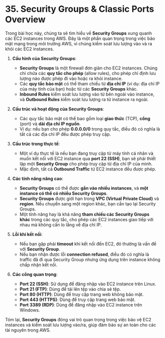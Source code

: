 # 35. Security Groups & Classic Ports Overview
Trong bài học này, chúng ta sẽ tìm hiểu về **Security Groups** xung quanh các EC2 instances trong AWS. Đây là một phần quan trọng trong việc bảo mật mạng trong môi trường AWS, vì chúng kiểm soát lưu lượng vào và ra khỏi các EC2 instances.

1. **Cấu hình của Security Groups**:

   * **Security Groups** là một firewall đơn giản cho EC2 instances. Chúng chỉ chứa các **quy tắc cho phép** (allow rules), cho phép chỉ định lưu lượng nào được phép đi vào hoặc ra khỏi instance.
   * Các **quy tắc bảo mật** có thể tham chiếu từ **địa chỉ IP** (ví dụ: địa chỉ IP của máy tính của bạn) hoặc từ các **Security Groups** khác.
   * **Inbound Rules** kiểm soát lưu lượng vào từ bên ngoài vào instance, và **Outbound Rules** kiểm soát lưu lượng ra từ instance ra ngoài.

2. **Cấu trúc và hoạt động của Security Groups**:

   * Các quy tắc bảo mật có thể bao gồm loại **giao thức** (TCP), **cổng** (port) và **dải địa chỉ IP nguồn**.
   * Ví dụ: nếu bạn cho phép **0.0.0.0/0** trong quy tắc, điều đó có nghĩa là tất cả các địa chỉ IP đều được phép truy cập.

3. **Cấu trúc trong thực tế**:

   * Một ví dụ thực tế là nếu bạn đang truy cập từ máy tính cá nhân và muốn kết nối với EC2 instance qua **port 22 (SSH)**, bạn sẽ phải thiết lập một **Security Group** cho phép truy cập từ địa chỉ IP của mình.
   * Mặc định, tất cả **Outbound Traffic** từ EC2 instance đều được phép.

4. **Các tính năng nâng cao**:

   * **Security Groups** có thể được **gắn vào nhiều instances**, và **một instance có thể có nhiều Security Groups**.
   * **Security Groups** được giới hạn trong **VPC (Virtual Private Cloud)** và **region**. Nếu chuyển sang một region khác, bạn cần tạo lại Security Groups.
   * Một tính năng hay là khả năng **tham chiếu các Security Groups khác** trong các quy tắc, cho phép các EC2 instances giao tiếp với nhau mà không cần lo lắng về địa chỉ IP.

5. **Lỗi khi kết nối**:

   * Nếu bạn gặp phải **timeout** khi kết nối đến EC2, đó thường là vấn đề với **Security Group**.
   * Nếu bạn nhận được lỗi **connection refused**, điều đó có nghĩa là traffic đã đi qua Security Group nhưng ứng dụng trên instance không chấp nhận kết nối.

6. **Các cổng quan trọng**:

   * **Port 22 (SSH)**: Sử dụng để đăng nhập vào EC2 instance trên Linux.
   * **Port 21 (FTP)**: Dùng để tải lên tệp vào chia sẻ tệp.
   * **Port 80 (HTTP)**: Dùng để truy cập trang web không bảo mật.
   * **Port 443 (HTTPS)**: Dùng để truy cập trang web bảo mật.
   * **Port 3389 (RDP)**: Dùng để đăng nhập vào EC2 instance trên Windows.

Tóm lại, **Security Groups** đóng vai trò quan trọng trong việc bảo vệ EC2 instances và kiểm soát lưu lượng vào/ra, giúp đảm bảo sự an toàn cho các tài nguyên trong AWS.
